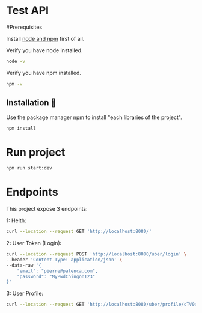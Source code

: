 # Test API

#Prerequisites


Install [node and npm](https://nodejs.org/es/) first of all.

Verify you have node installed.

```bash
node -v
```

Verify you have npm installed.

```bash
npm -v
```

## Installation 🔧

Use the package manager [npm](https://www.npmjs.com/get-npm) to install "each libraries of the project".

```bash
npm install
```

# Run project

```bash
npm run start:dev
```

# Endpoints

This project expose 3 endpoints:

1: Helth: 

```bash
curl --location --request GET 'http://localhost:8080/'
```

2: User Token (Login):

```bash
curl --location --request POST 'http://localhost:8080/uber/login' \
--header 'Content-Type: application/json' \
--data-raw '{
    "email": "pierre@palenca.com",
    "password": "MyPwdChingon123"
}'
```

3: User Profile:

```bash
curl --location --request GET 'http://localhost:8080/uber/profile/cTV0aWFuQ2NqaURGRE82UmZXNVBpdTRxakx3V1F5'
```